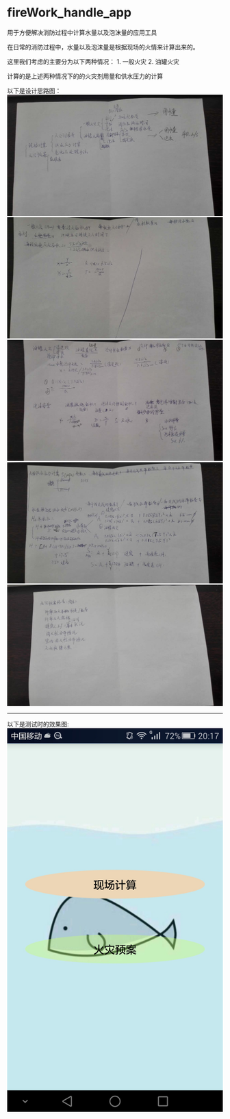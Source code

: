 # fireWork_handle_app

用于方便解决消防过程中计算水量以及泡沫量的应用工具

在日常的消防过程中，水量以及泡沫量是根据现场的火情来计算出来的。

这里我们考虑的主要分为以下两种情况：
    1. 一般火灾
    2. 油罐火灾
    
计算的是上述两种情况下的的火灾剂用量和供水压力的计算


以下是设计思路图：
    ![](https://github.com/hohoTT/fireWork_handle_app/blob/master/image/img/1.jpg)
    ![](https://github.com/hohoTT/fireWork_handle_app/blob/master/image/img/2.jpg)
    ![](https://github.com/hohoTT/fireWork_handle_app/blob/master/image/img/3.jpg)
    ![](https://github.com/hohoTT/fireWork_handle_app/blob/master/image/img/4.jpg)
    ![](https://github.com/hohoTT/fireWork_handle_app/blob/master/image/img/5.jpg)
    
--------------------------------------------------------------------------------------------------------------------------------------
    
以下是测试时的效果图:
    ![](https://github.com/hohoTT/fireWork_handle_app/blob/master/image/result/result1.jpeg)
    
    
